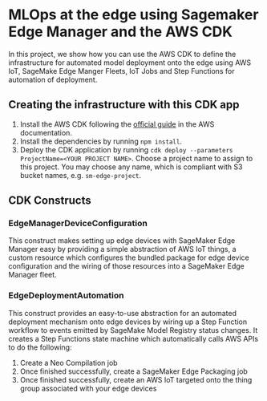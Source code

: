 # MLOps at the edge using Sagemaker Edge Manager and the AWS CDK

In this project, we show how you can use the AWS CDK to define the infrastructure for automated model deployment onto the edge using AWS IoT, SageMake Edge Manger Fleets, IoT Jobs and Step Functions for automation of deployment.

## Creating the infrastructure with this CDK app

1. Install the AWS CDK following the [official guide](https://docs.aws.amazon.com/cdk/latest/guide/getting_started.html) in the AWS documentation.
2. Install the dependencies by running `npm install`.
3. Deploy the CDK application by running `cdk deploy --parameters ProjectName=<YOUR PROJECT NAME>`. Choose a project name to assign to this project. You may choose any name, which is compliant with S3 bucket names, e.g. `sm-edge-project`.

## CDK Constructs

### EdgeManagerDeviceConfiguration

This construct makes setting up edge devices with SageMaker Edge Manager easy by providing a simple abstraction of AWS IoT things, a custom resource which configures the bundled package for edge device configuration and the wiring of those resources into a SageMaker Edge Manager fleet.

### EdgeDeploymentAutomation

This construct provides an easy-to-use abstraction for an automated deployment mechanism onto edge devices by wiring up a Step Function workflow to events emitted by SageMake Model Registry status changes. It creates a Step Functions state machine which automatically calls AWS APIs to do the following:

1. Create a Neo Compilation job
2. Once finished successfully, create a SageMaker Edge Packaging job
3. Once finished successfully, create an AWS IoT targeted onto the thing group associated with your edge devices
